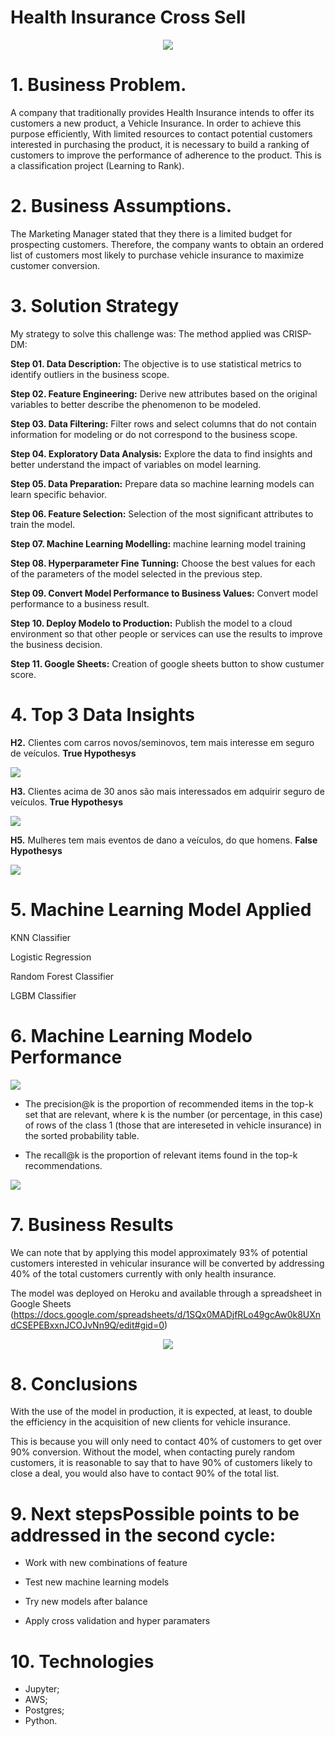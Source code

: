 # Health Insurance Cross Sell
<div align="center">
<img src="https://user-images.githubusercontent.com/94291995/170145453-8c1f2872-e588-437d-a218-2a0bf25b0d88.png" />
</div>

# 1. Business Problem.
A company that traditionally provides Health Insurance intends to offer its customers a new product, a Vehicle Insurance. In order to achieve this purpose efficiently, With limited resources to contact potential customers interested in purchasing the product, it is necessary to build a ranking of customers to improve the performance of adherence to the product. This is a classification project (Learning to Rank).

# 2. Business Assumptions.

The Marketing Manager stated that they there is a limited budget for prospecting customers. Therefore, the company wants to obtain an ordered list of customers most likely to purchase vehicle insurance to maximize customer conversion.

# 3. Solution Strategy

My strategy to solve this challenge was: The method applied was CRISP-DM:

**Step 01. Data Description:** The objective is to use statistical metrics to identify outliers in the business scope.

**Step 02. Feature Engineering:** Derive new attributes based on the original variables to better describe the phenomenon to be modeled.

**Step 03. Data Filtering:** Filter rows and select columns that do not contain information for modeling or do not correspond to the business scope.

**Step 04. Exploratory Data Analysis:** Explore the data to find insights and better understand the impact of variables on model learning.

**Step 05. Data Preparation:** Prepare data so machine learning models can learn specific behavior.

**Step 06. Feature Selection:** Selection of the most significant attributes to train the model.

**Step 07. Machine Learning Modelling:** machine learning model training

**Step 08. Hyperparameter Fine Tunning:** Choose the best values for each of the parameters of the model selected in the previous step.

**Step 09. Convert Model Performance to Business Values:** Convert model performance to a business result.

**Step 10. Deploy Modelo to Production:** Publish the model to a cloud environment so that other people or services can use the results to improve the business decision.

**Step 11. Google Sheets:** Creation of google sheets button to show custumer score.

# 4. Top 3 Data Insights

**H2.** Clientes com carros novos/seminovos, tem mais interesse em seguro de veículos. **True Hypothesys**
<div align="">
<img src="https://user-images.githubusercontent.com/94291995/168711521-a080a4d9-6db9-46a4-ac2f-381362ad9dfd.png" />
</div>

**H3.** Clientes acima de 30 anos são mais interessados em adquirir seguro de veículos. **True Hypothesys**

<div align="">
<img src="https://user-images.githubusercontent.com/94291995/168711688-816b2185-1dd6-480f-9899-a3374f9c7e40.png" />
</div>

**H5.** Mulheres tem mais eventos de dano a veículos, do que homens. **False Hypothesys**

<div align="">
<img src="https://user-images.githubusercontent.com/94291995/168711733-41835a95-bba9-4c9a-9148-5bf467110d23.png" />
</div>


# 5. Machine Learning Model Applied

KNN Classifier

Logistic Regression

Random Forest Classifier

LGBM Classifier

# 6. Machine Learning Modelo Performance

<div align="">
<img src="https://user-images.githubusercontent.com/94291995/168709406-3c62214b-a409-419d-a77d-988d4d6da296.png" />
</div>

- The precision@k is the proportion of recommended items in the top-k set that are relevant, where k is the number (or percentage, in this case) of rows of the class 1 (those that are intereseted in vehicle insurance) in the sorted probability table.
    
- The recall@k is the proportion of relevant items found in the top-k recommendations.

<div align="">
<img src="https://user-images.githubusercontent.com/94291995/168710206-baa76e5c-06e3-4807-94a8-c3ff804d1659.png" />
</div>


# 7. Business Results

We can note that by applying this model approximately 93% of potential customers interested in vehicular insurance will be converted by addressing 40% of the total customers currently with only health insurance.

The model was deployed on Heroku and available through a spreadsheet in Google Sheets  (https://docs.google.com/spreadsheets/d/1SQx0MADjfRLo49gcAw0k8UXndCSEPEBxxnJCOJvNn9Q/edit#gid=0)

<div align="center">
<img src="https://user-images.githubusercontent.com/94291995/168708505-c90edd94-d887-4047-b136-a3ac43cec75f.png" />
</div>

# 8. Conclusions

With the use of the model in production, it is expected, at least, to double the efficiency in the acquisition of new clients for vehicle insurance.

This is because you will only need to contact 40% of customers to get over 90% conversion. Without the model, when contacting purely random customers, it is reasonable to say that to have 90% of customers likely to close a deal, you would also have to contact 90% of the total list.


# 9. Next stepsPossible points to be addressed in the second cycle:

- Work with new combinations of feature

- Test new machine learning models

- Try new models after balance

- Apply cross validation and hyper paramaters

# 10. Technologies

- Jupyter;
- AWS;
- Postgres;
- Python.
